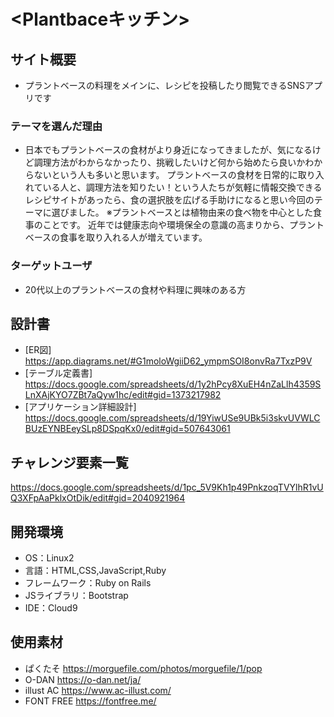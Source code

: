 # <Plantbaceキッチン>


## サイト概要
- プラントベースの料理をメインに、レシピを投稿したり閲覧できるSNSアプリです


### テーマを選んだ理由
- 日本でもプラントベースの食材がより身近になってきましたが、気になるけど調理方法がわからなかったり、挑戦したいけど何から始めたら良いかわからないという人も多いと思います。
プラントベースの食材を日常的に取り入れている人と、調理方法を知りたい！という人たちが気軽に情報交換できるレシピサイトがあったら、食の選択肢を広げる手助けになると思い今回のテーマに選びました。
※プラントベースとは植物由来の食べ物を中心とした食事のことです。
近年では健康志向や環境保全の意識の高まりから、プラントベースの食事を取り入れる人が増えています。

### ターゲットユーザ
- 20代以上のプラントベースの食材や料理に興味のある方

## 設計書
- [ER図]
  <https://app.diagrams.net/#G1moloWgiiD62_ympmSOI8onvRa7TxzP9V>
- [テーブル定義書]
  <https://docs.google.com/spreadsheets/d/1y2hPcy8XuEH4nZaLlh4359SLnXAjKYO7ZBt7aQyw1hc/edit#gid=1373217982>
- [アプリケーション詳細設計]
  <https://docs.google.com/spreadsheets/d/19YiwUSe9UBk5i3skvUVWLCBUzEYNBEeySLp8DSpqKx0/edit#gid=507643061>

## チャレンジ要素一覧
<https://docs.google.com/spreadsheets/d/1pc_5V9Kh1p49PnkzoqTVYlhR1vUQ3XFpAaPklxOtDik/edit#gid=2040921964>

## 開発環境
- OS：Linux2
- 言語：HTML,CSS,JavaScript,Ruby
- フレームワーク：Ruby on Rails
- JSライブラリ：Bootstrap
- IDE：Cloud9


## 使用素材
- ぱくたそ
  <https://morguefile.com/photos/morguefile/1/pop>
- O-DAN
  <https://o-dan.net/ja/>
- illust AC
  <https://www.ac-illust.com/>
- FONT FREE
  <https://fontfree.me/>